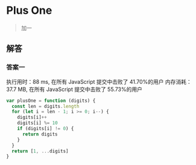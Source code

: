 # Plus One

> 加一

## 解答

### 答案一

执行用时：88 ms, 在所有 JavaScript 提交中击败了 41.70%的用户
内存消耗：37.7 MB, 在所有 JavaScript 提交中击败了 55.73%的用户

```js
var plusOne = function (digits) {
  const len = digits.length
  for (let i = len - 1; i >= 0; i--) {
    digits[i]++
    digits[i] %= 10
    if (digits[i] != 0) {
      return digits
    }
  }
  return [1, ...digits]
}
```
